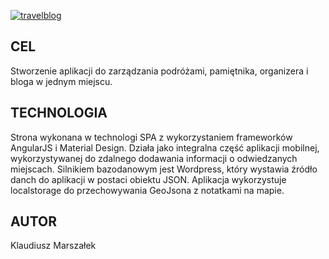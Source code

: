 [![travelblog](http://klaudiusz.eu/wordpress/wp-content/themes/twentysixteen/images/travelblog.svg)](https://klaudiusz.eu/travelblog)

## CEL

Stworzenie aplikacji do zarządzania podróżami, pamiętnika, organizera i bloga w jednym miejscu.

## TECHNOLOGIA

Strona wykonana w technologi SPA z wykorzystaniem frameworków AngularJS i Material Design. 
Działa jako integralna część aplikacji mobilnej, wykorzystywanej do zdalnego dodawania informacji o odwiedzanych miejscach.
Silnikiem bazodanowym jest Wordpress, który wystawia źródło danch do aplikacji w postaci obiektu JSON. 
Aplikacja wykorzystuje localstorage do przechowywania GeoJsona z notatkami na mapie.

## AUTOR
Klaudiusz Marszałek
